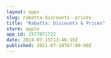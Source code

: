 ```yaml
---
layout: apps
slug: rabatta-discounts--prices
title: "Rabatta: Discounts & Prices"
store: apple
app_id: 1577071722
date: 2024-07-15T13:46:19Z
published: 2021-07-18T07:00:00Z
---
```

